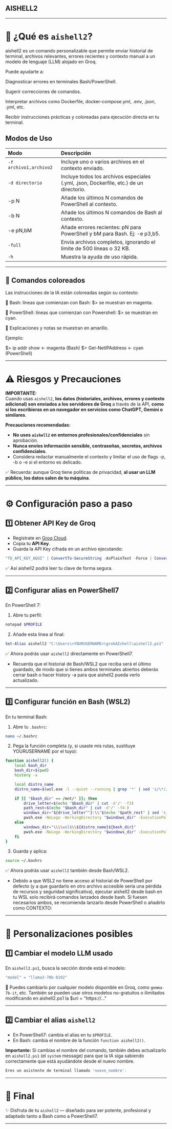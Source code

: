 ## AISHELL2

---

# 🚀 ¿Qué es `aishell2`?

aishell2 es un comando personalizable que permite enviar historial de terminal, archivos relevantes, errores recientes y contexto manual a un modelo de lenguaje (LLM) alojado en Groq.

Puede ayudarte a:

Diagnosticar errores en terminales Bash/PowerShell.

Sugerir correcciones de comandos.

Interpretar archivos como Dockerfile, docker-compose.yml, .env, .json, .yml, etc.

Recibir instrucciones prácticas y coloreadas para ejecución directa en tu terminal.



## Modos de Uso

| Modo | Descripción |
|:--|:--|
| `-f archivo1,archivo2` | Incluye uno o varios archivos en el contexto enviado. |
| `-d directorio` | Incluye todos los archivos especiales (.yml, .json, Dockerfile, etc.) de un directorio. |
| -p N	| Añade los últimos N comandos de PowerShell al contexto. |
| -b N	| Añade los últimos N comandos de Bash al contexto. |
| -e pN,bM	| Añade errores recientes: pN para PowerShell y bM para Bash. Ej: -e p3,b5. |
| `-full` | Envía archivos completos, ignorando el límite de 500 líneas o 32 KB. |
| `-h` | Muestra la ayuda de uso rápida. |

---

## 🎨 Comandos coloreados

Las instrucciones de la IA están coloreadas según su contexto:

💜 Bash: líneas que comienzan con Bash: $> se muestran en magenta.

💙 PowerShell: líneas que comienzan con Powershell: $> se muestran en cyan.

💛 Explicaciones y notas se muestran en amarillo.

Ejemplo:

$> ip addr show        ← magenta (Bash)
$> Get-NetIPAddress    ← cyan (PowerShell)

---

# ⚠️ Riesgos y Precauciones

**IMPORTANTE:**  
Cuando usas `aishell2`, **los datos (historiales, archivos, errores y contexto adicional) son enviados a los servidores de Groq** a través de la API, **como si los escribieras en un navegador en servicios como ChatGPT, Gemini o similares**.

**Precauciones recomendadas:**

- **No uses `aishell2` en entornos profesionales/confidenciales** sin aprobación.
- **Nunca envíes información sensible, contraseñas, secretos, archivos confidenciales**.
 - Considera redactar manualmente el contexto y limitar el uso de flags -p, -b o -e si el entorno es delicado.

✅ Recuerda: aunque Groq tiene políticas de privacidad, **al usar un LLM público, los datos salen de tu máquina**.

---

# ⚙️ Configuración paso a paso

## 1️⃣ Obtener API Key de Groq

- Regístrate en [Groq Cloud](https://console.groq.com/).
- Copia tu **API Key**.
- Guarda la API Key cifrada en un archivo ejecutando:

```powershell
"TU_API_KEY_AQUI" | ConvertTo-SecureString -AsPlainText -Force | ConvertFrom-SecureString | Set-Content -Path "$env:USERPROFILE\.groq_api_key"
```

✅ Así aishell2 podrá leer tu clave de forma segura.

---

## 2️⃣ Configurar alias en PowerShell7

En PowerShell 7:

1. Abre tu perfil:

```powershell
notepad $PROFILE
```

2. Añade esta línea al final:

```powershell
Set-Alias aishell2 "C:\Users\<YOURUSERNAME>\grokAIshell\aishell2.ps1"
```

✅ Ahora podrás usar `aishell2` directamente en PowerShell7.

* Recuerda que el historial de Bash/WSL2 que reciba será el último guardado, de modo que si tienes ambos terminales abiertos deberás cerrar bash o hacer history -a para que aishell2 pueda verlo actualizado.

---

## 3️⃣ Configurar función en Bash (WSL2)

En tu terminal Bash:

1. Abre tu `.bashrc`:

```bash
nano ~/.bashrc
```

2. Pega la función completa (y, si usaste mis rutas, sustituye YOURUSERNAME por el tuyo):

```bash
function aishell2() {
    local bash_dir
    bash_dir=$(pwd)
    history -a

    local distro_name
    distro_name=$(wsl.exe -l --quiet --running | grep '*' | sed 's/\*//g' | awk '{$1=$1};1')

    if [[ "$bash_dir" == /mnt/* ]]; then
        drive_letter=$(echo "$bash_dir" | cut -d'/' -f3)
        path_rest=$(echo "$bash_dir" | cut -d'/' -f4-)
        windows_dir="${drive_letter^^}:\\"$(echo "$path_rest" | sed 's|/|\\|g')
        pwsh.exe -NoLogo -WorkingDirectory "$windows_dir" -ExecutionPolicy Bypass -File C:\\Users\\<YOURUSERNAME>\\grokAIshell\\aishell2.ps1 "$@"
    else
        windows_dir="\\\\wsl$\\${distro_name}${bash_dir}"
        pwsh.exe -NoLogo -WorkingDirectory "$windows_dir" -ExecutionPolicy Bypass -File C:\\Users\\<YOURUSERNAME>\\grokAIshell\\aishell2.ps1 "$@"
    fi
}
```

3. Guarda y aplica:

```bash
source ~/.bashrc
```

✅ Ahora podrás usar `aishell2` también desde Bash/WSL2.

* Debido a que WSL2 no tiene acceso al historial de PowerShell por defecto (y a que guardarlo en otro archivo accesible sería una pérdida de recursos y seguridad significativa), ejecutar aishell2 desde bash en tu WSL solo recibirá comandos lanzados desde bash. Si fuesen necesarios ambos, se recomienda lanzarlo desde PowerShell o añadirlo como CONTEXTO:

---

# 🔧 Personalizaciones posibles

## 1️⃣ Cambiar el modelo LLM usado

En `aishell2.ps1`, busca la sección donde está el modelo:

```powershell
"model" = "llama3-70b-8192"
```

🔸 Puedes cambiarlo por cualquier modelo disponible en Groq, como `gemma-7b-it`, etc. 
También se pueden usar otros modelos no-gratuitos o ilimitados modificando en aishell2.ps1 la $uri = "https://..."

---

## 2️⃣ Cambiar el alias `aishell2`

- En PowerShell7: cambia el alias en tu `$PROFILE`.
- En Bash: cambia el nombre de la función `function aishell2()`.

**Importante:**
Si cambias el nombre del comando, también debes actualizarlo en `aishell2.ps1` (el `system` message) para que la IA siga sabiendo correctamente que está ayudándote desde el nuevo nombre.

```powershell
Eres un asistente de terminal llamado 'nuevo_nombre'.
```

---

# 🏁 Final

✨ Disfruta de tu `aishell2` — diseñado para ser potente, profesional y adaptado tanto a Bash como a PowerShell7.

---

